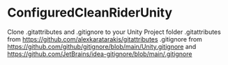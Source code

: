 # ConfiguredCleanRiderUnity
Clone .gitattributes and .gitignore to your Unity Project folder
.gitattributes from https://github.com/alexkaratarakis/gitattributes
.gitignore from https://github.com/github/gitignore/blob/main/Unity.gitignore and https://github.com/JetBrains/idea-gitignore/blob/main/.gitignore

